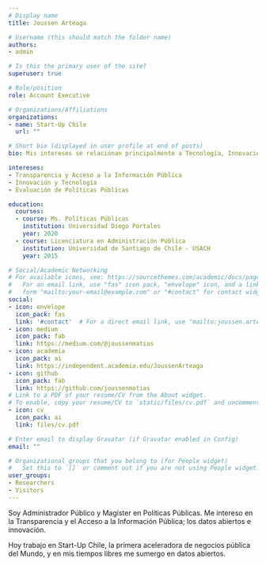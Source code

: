 ```yaml
---
# Display name
title: Joussen Arteaga

# Username (this should match the folder name)
authors:
- admin

# Is this the primary user of the site?
superuser: true

# Role/position
role: Account Executive

# Organizations/Affiliations
organizations:
- name: Start-Up Chile
  url: ""

# Short bio (displayed in user profile at end of posts)
bio: Mis intereses se relacionan principalmente a Tecnología, Innovación y Políticas Públicas.

intereses:
- Transparencia y Acceso a la Información Pública
- Innovación y Tecnología
- Evaluación de Políticas Públicas

education:
  courses:
  - course: Ms. Políticas Públicas
    institution: Universidad Diego Portales
    year: 2020
  - course: Licenciatura en Administración Pública
    institution: Universidad de Santiago de Chile - USACH
    year: 2015

# Social/Academic Networking
# For available icons, see: https://sourcethemes.com/academic/docs/page-builder/#icons
#   For an email link, use "fas" icon pack, "envelope" icon, and a link in the
#   form "mailto:your-email@example.com" or "#contact" for contact widget.
social:
- icon: envelope
  icon_pack: fas
  link: '#contact'  # For a direct email link, use "mailto:joussen.arteaga@gmail.com".
- icon: medium
  icon_pack: fab
  link: https://medium.com/@joussenmatias
- icon: academia
  icon_pack: ai
  link: https://independent.academia.edu/JoussenArteaga
- icon: github
  icon_pack: fab
  link: https://github.com/joussenmatias
# Link to a PDF of your resume/CV from the About widget.
# To enable, copy your resume/CV to `static/files/cv.pdf` and uncomment the lines below.
- icon: cv
  icon_pack: ai
  link: files/cv.pdf

# Enter email to display Gravatar (if Gravatar enabled in Config)
email: ""

# Organizational groups that you belong to (for People widget)
#   Set this to `[]` or comment out if you are not using People widget.
user_groups:
- Researchers
- Visitors
---
```


Soy Administrador Público y Magíster en Políticas Públicas. Me intereso en la Transparencia y el Acceso a la Información Pública; los datos abiertos e innovación. 

Hoy trabajo en Start-Up Chile, la primera aceleradora de negocios pública del Mundo, y en mis tiempos libres me sumergo en datos abiertos.

